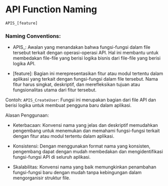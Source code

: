 # API Function Naming

```APIS_[feature]```

### Naming Conventions:
- APIS_: Awalan yang menandakan bahwa fungsi-fungsi dalam file tersebut terkait dengan operasi-operasi API. Hal ini membantu untuk membedakan file-file yang berisi logika bisnis dari file-file yang berisi logika API.

- [feature]: Bagian ini merepresentasikan fitur atau modul tertentu dalam aplikasi yang terkait dengan fungsi-fungsi dalam file tersebut. Nama fitur harus singkat, deskriptif, dan merefleksikan tujuan atau fungsionalitas utama dari fitur tersebut.

Contoh:
```APIS_CreateUser```: Fungsi ini merupakan bagian dari file API dan berisi logika untuk membuat pengguna baru dalam aplikasi.


Alasan Penggunaan:
- Keterbacaan: Konvensi nama yang jelas dan deskriptif memudahkan pengembang untuk menemukan dan memahami fungsi-fungsi terkait dengan fitur atau modul tertentu dalam aplikasi.

- Konsistensi: Dengan menggunakan format nama yang konsisten, pengembang dapat dengan mudah membedakan dan mengidentifikasi fungsi-fungsi API di seluruh aplikasi.

- Skalabilitas: Konvensi nama yang baik memungkinkan penambahan fungsi-fungsi baru dengan mudah tanpa kebingungan dalam mengorganisir struktur file.